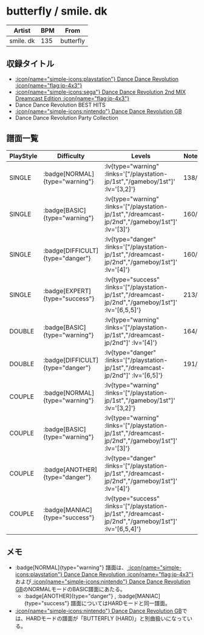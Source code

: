 # butterfly / smile. dk

|Artist|BPM|From|
|------|---|----|
|smile. dk|135|butterfly|

## 収録タイトル

- [ :icon{name="simple-icons:playstation"} Dance Dance Revolution :icon{name="flag:jp-4x3"} ](/playstation-jp/1st)
- [ :icon{name="simple-icons:sega"} Dance Dance Revolution 2nd MIX Dreamcast Edition :icon{name="flag:jp-4x3"} ](/dreamcast-jp/2nd)
- Dance Dance Revolution BEST HITS
- [ :icon{name="simple-icons:nintendo"} Dance Dance Revolution GB](/gameboy/1st)
- Dance Dance Revolution Party Collection

## 譜面一覧

|PlayStyle|Difficulty|Levels|Notes|Movie|
|---------|----------|------|-----|-----|
|SINGLE| :badge[NORMAL]{type="warning"} | :lv{type="warning" :links='["/playstation-jp/1st","/gameboy/1st"]' :lv='[3,2]'} |138/0||
|SINGLE| :badge[BASIC]{type="warning"} | :lv{type="warning" :links='["/playstation-jp/1st","/dreamcast-jp/2nd","/gameboy/1st"]' :lv='[3]'} |160/0||
|SINGLE| :badge[DIFFICULT]{type="danger"} | :lv{type="danger" :links='["/playstation-jp/1st","/dreamcast-jp/2nd","/gameboy/1st"]' :lv='[4]'} |160/0||
|SINGLE| :badge[EXPERT]{type="success"} | :lv{type="success" :links='["/playstation-jp/1st","/dreamcast-jp/2nd","/gameboy/1st"]' :lv='[6,5,5]'} |213/0||
|DOUBLE| :badge[BASIC]{type="warning"} | :lv{type="warning" :links='["/playstation-jp/1st","/dreamcast-jp/2nd"]' :lv='[4]'} |164/0||
|DOUBLE| :badge[DIFFICULT]{type="danger"} | :lv{type="danger" :links='["/playstation-jp/1st","/dreamcast-jp/2nd"]' :lv='[6,5]'} |191/0||
|COUPLE| :badge[NORMAL]{type="warning"} | :lv{type="warning" :links='["/playstation-jp/1st","/gameboy/1st"]' :lv='[3,2]'} |||
|COUPLE| :badge[BASIC]{type="warning"} | :lv{type="warning" :links='["/playstation-jp/1st","/dreamcast-jp/2nd","/gameboy/1st"]' :lv='[3]'} |||
|COUPLE| :badge[ANOTHER]{type="danger"} | :lv{type="danger" :links='["/playstation-jp/1st","/dreamcast-jp/2nd","/gameboy/1st"]' :lv='[4]'} |||
|COUPLE| :badge[MANIAC]{type="success"} | :lv{type="success" :links='["/playstation-jp/1st","/dreamcast-jp/2nd","/gameboy/1st"]' :lv='[6,5,4]'} |||

## メモ

- :badge[NORMAL]{type="warning"} 譜面は、[ :icon{name="simple-icons:playstation"} Dance Dance Revolution :icon{name="flag:jp-4x3"} ](/playstation-jp/1st)および[ :icon{name="simple-icons:nintendo"} Dance Dance Revolution GB](/gameboy/1st)のNORMALモードのBASIC譜面にあたる。
  - :badge[ANOTHER]{type="danger"} , :badge[MANIAC]{type="success"} 譜面についてはHARDモードと同一譜面。
- [ :icon{name="simple-icons:nintendo"} Dance Dance Revolution GB](/gameboy/1st)では、HARDモードの譜面が「BUTTERFLY (HARD)」と別曲扱いになっている。
